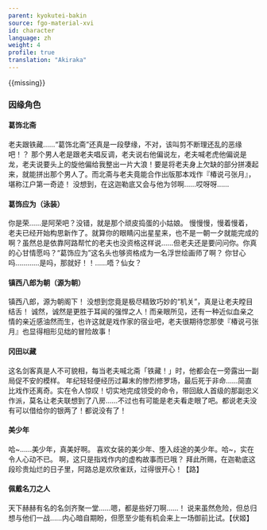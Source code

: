 ```yaml
---
parent: kyokutei-bakin
source: fgo-material-xvi
id: character
language: zh
weight: 4
profile: true
translation: "Akiraka"
---
```


{{missing}}

### 因缘角色

#### 葛饰北斋

老夫跟铁藏……“葛饰北斋”还真是一段孽缘，不对，该叫剪不断理还乱的恶缘吧！？
那个男人老是跟老夫唱反调，老夫说右他偏说左，老夫喊老虎他偏说是龙，老夫说要头上的旋他偏给我整出一片大浪！要是将老夫身上欠缺的部分拼凑起来，就能拼出那个男人了。而北斋与老夫竟能合作出版那本戏作『椿说弓张月』，堪称江户第一奇迹！
没想到，在这迦勒底又会与他为邻啊……哎呀呀……

#### 葛饰应为（泳装）

你是荣……是阿荣吧？没错，就是那个顽皮捣蛋的小姑娘。
慢慢慢，慢着慢着，老夫已经开始构思新作了。就算你的眼睛闪出星星来，也不是一朝一夕就能完成的啊？虽然总是依靠阿路帮忙的老夫也没资格这样说……但老夫还是要问问你。你真的心甘情愿吗？“葛饰应为”这名头也够资格成为一名浮世绘画师了啊？
你甘心吗…………是吗，那就好！！……唔？仙女？

#### 镇西八郎为朝（源为朝）

镇西八郎，源为朝阁下！
没想到您竟是极尽精致巧妙的“机关”，真是让老夫瞠目结舌！
诚然，诚然是更胜于耳闻的强悍之人！而亲眼所见，还有一种近似血亲之情的亲近感油然而生，也许这就是戏作家的宿业吧，老夫很期待您那使『椿说弓张月』也显得相形见绌的冒险故事！

#### 冈田以藏

这名剑客真是人不可貌相，每当老夫喊北斋「铁藏！」时，他都会在一旁露出一副局促不安的模样。
年纪轻轻便经历过幕末的惨烈修罗场，最后死于非命……简直比戏作还离奇。实在令人惊叹！切实地完成领受的命令，带回敌人首级的那副忠义作派，莫名让老夫联想到了八房……不过也有可能是老夫看走眼了吧。都说老夫没有可以借给你的银两了！都说没有了！

#### 美少年

哈\~……美少年，真美好啊。
喜欢女装的美少年、堕入歧途的美少年。哈\~，实在令人心动不已。
啊，这只是指戏作内的虚构故事而已哦？
拜此所赐，在迦勒底这段珍贵灿烂的日子里，阿路总是欢欣雀跃，过得很开心！【路】

#### 佩戴名刀之人

天下赫赫有名的名剑齐聚一堂……嗯，都是些好刀啊……！
说来虽然危险，但总归想与他们一战……内心暗自期盼，但愿至少能有机会来上一场御前比试。【伏姬】
